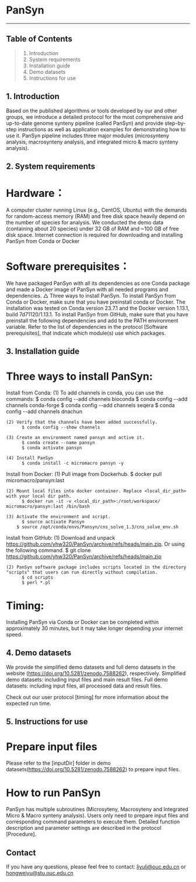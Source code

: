# PanSyn

--------------------------
Table of Contents
--------------------------
> 1. Introduction
> 2. System requirements
> 3. Installation guide
> 4. Demo datasets
> 5. Instructions for use


## 1. Introduction
Based on the published algorithms or tools developed by our and other groups, we introduce a detailed protocol for the most comprehensive and up-to-date genome synteny pipeline (called PanSyn) and provide step-by-step instructions as well as application examples for demonstrating how to use it. PanSyn pipeline includes three major modules (microsynteny analysis, macrosynteny analysis, and integrated micro & macro synteny analysis). 


## 2. System requirements
# Hardware：
A computer cluster running Linux (e.g., CentOS, Ubuntu) with the demands for random-access memory (RAM) and free disk space heavily depend on the number of species for analysis. We conducted the demo data (containing about 20 species) under 32 GB of RAM and ~100 GB of free disk space. Internet connection is required for downloading and installing PanSyn from Conda or Docker

# Software prerequisites：
We have packaged PanSyn with all its dependencies as one Conda package and made a Docker image of PanSyn with all needed programs and dependencies.
△ Three ways to install PanSyn. 
To install PanSyn from Conda or Docker, make sure that you have preinstall conda or Docker. The installation was tested on Conda version 23.7.1 and the Docker version 1.13.1, build 7d71120/1.13.1. 
To install PanSyn from GitHub, make sure that you have preinstall the following dependencies and add to the PATH environment variable. Refer to the list of dependencies in the protocol [Software prerequisites], that indicate which module(s) use which packages.


## 3. Installation guide
# Three ways to install PanSyn:
Install from Conda:
    (1) To add channels in conda, you can use the commands:
	      $ conda config --add channels bioconda
	      $ conda config --add channels conda-forge
	      $ conda config --add channels seqera
	      $ conda config --add channels dnachun
       
    (2) Verify that the channels have been added successfully.
	      $ conda config --show channels
       
    (3) Create an environment named pansyn and active it.
	      $ conda create --name pansyn
	      $ conda activate pansyn
       
    (4) Install PanSyn
	      $ conda install -c micromacro pansyn -y

Install from Docker:
    (1) Pull image from Dockerhub.
	      $ docker pull micromacro/pansyn:last

    (2) Mount local files into docker container. Replace <local_dir_path> with your local dir path.
	      $ docker run -it -v <local_dir_path>:/root/workspace/ micromacro/pansyn:last /bin/bash

    (3) Activate the environment and script.
	      $ source activate Pansyn
      	$ source /opt/conda/envs/Pansyn/cns_solve_1.3/cns_solve_env.sh

Install from GitHub:
    (1) Download and unpack https://github.com/yhw320/PanSyn/archive/refs/heads/main.zip. Or using the following command.
	      $ git clone https://github.com/yhw320/PanSyn/archive/refs/heads/main.zip

    (2) PanSyn software package includes scripts located in the directory "scripts" that users can run directly without compilation.
	      $ cd scripts
	      $ perl *.pl
       
# Timing: 
Installing PanSyn via Conda or Docker can be completed within approximately 30 minutes, but it may take longer depending your internet speed.

## 4. Demo datasets
We provide the simplified demo datasets and full demo datasets in the website (https://doi.org/10.5281/zenodo.7588262), respectively.
Simplified demo datasets: including input files and main result files.
Full demo datasets: including input files, all processed data and result files.

Check out our user protocol [timing] for more information about the expected run time.

## 5. Instructions for use
# Prepare input files
Please refer to the [inputDir] folder in demo datasets(https://doi.org/10.5281/zenodo.7588262) to prepare input files.

# How to run PanSyn
PanSyn has multiple subroutines (Microsyteny, Macrosyteny and Integrated Micro & Macro synteny analysis). Users only need to prepare input files and corresponding command parameters to execute them. 
Detailed function description and parameter settings are described in the protocol [Procedure]. 

## Contact
If you have any questions, please feel free to contact: liyuli@ouc.edu.cn or hongweiyu@stu.ouc.edu.cn
